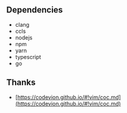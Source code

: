 ## Dependencies
* clang
* ccls
* nodejs
* npm
* yarn
* typescript
* go

## Thanks
* [https://codevion.github.io/#!vim/coc.md](https://codevion.github.io/#!vim/coc.md)
